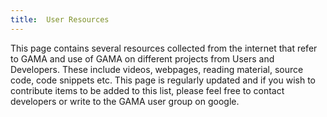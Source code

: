 ```yaml
---
title:  User Resources
---
```



This page contains several resources collected from the internet that refer to GAMA and use of GAMA on different projects from Users and Developers. These include videos, webpages, reading material, source code, code snippets etc. This page is regularly updated and if you wish to contribute items to be added to this list, please feel free to contact developers or write to the GAMA user group on google. 